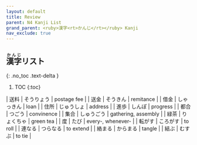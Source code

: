 ```yaml
---
layout: default
title: Review
parent: N4 Kanji List
grand_parent: <ruby>漢字<rt>かんじ</rt></ruby> Kanji
nav_exclude: true
---
```


## <ruby>漢字<rt>かんじ</rt></ruby>リスト
{: .no_toc .text-delta }

1. TOC
{:toc}

| 送料 | そうりょう	| postage fee	|
| 送金 | そうきん		| remitance		|
| 借金	| しゃっきん | loan		|
| 住所	| じゅうしょ		| address	|
| 進歩		| しんぽ			| progress						|
| 都合		| つごう		| convinence	|
| 集合		| しゅうごう		| gathering, assembly	|
| 緑茶	| りょくちゃ | green tea |
| 度 | たび | every-, whenever- |
| 転がす | ころがす | to roll |
| 連なる | つらなる | to extend |
| 絡まる | からまる | tangle |
| 結ぶ | むすぶ | to tie |
